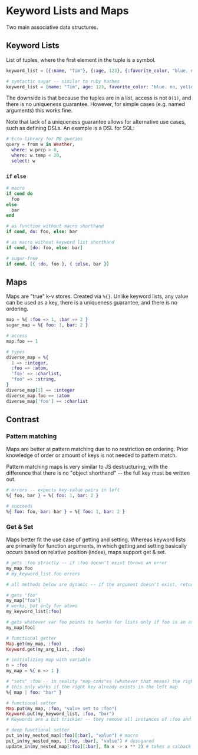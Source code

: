 # Keyword Lists and Maps

Two main associative data structures.

## Keyword Lists

List of tuples, where the first element in the tuple is a symbol.

```elixir
keyword_list = [{:name, "Tim"}, {:age, 123}, {:favorite_color, "blue. no, yellow!"}]

# syntactic sugar -- similar to ruby hashes
keyword_list = [name: "Tim", age: 123, favorite_color: "blue. no, yellow!"]
```

The downside is that because the tuples are in a list, access is not `O(1)`, and there is no uniqueness guarantee. However, for simple cases (e.g. named arguments) this works fine.

Note that lack of a uniqueness guarantee allows for alternative use cases, such as defining DSLs. An example is a DSL for SQL:

```elixir
# Ecto library for DB queries
query = from w in Weather,
  where: w.prcp > 0,
  where: w.temp < 20,
  select: w
```

### `if` `else`

```elixir
# macro
if cond do
  foo
else
  bar
end

# as function without macro shorthand
if cond, do: foo, else: bar

# as macro without keyword list shorthand
if cond, [do: foo, else: bar]

# sugar-free
if cond, [{ :do, foo }, { :else, bar }]
```

## Maps

Maps are "true" k-v stores. Created via `%{}`. Unlike keyword lists, any value can be used as a key, there is a uniqueness guarantee, and there is no ordering.

```elixir
map = %{ :foo => 1, :bar => 2 }
sugar_map = %{ foo: 1, bar: 2 }

# access
map.foo == 1

# types
diverse_map = %{
  1 => :integer,
  :foo => :atom,
  'foo' => :charlist,
  "foo" => :string,
}
diverse_map[1] == :integer
diverse_map.foo == :atom
diverse_map['foo'] == :charlist
```

## Contrast

### Pattern matching

Maps are better at pattern matching due to no restriction on ordering. Prior knowledge of order or amount of keys is not needed to pattern match.

Pattern matching maps is very similar to JS destructuring, with the difference that there is no "object shorthand" -- the full key must be written out.

```elixir
# errors -- expects key-value pairs in left
%{ foo, bar } = %{ foo: 1, bar: 2 }

# succeeds
%{ foo: foo, bar: bar } = %{ foo: 1, bar: 2 }
```

### Get & Set

Maps better fit the use case of getting and setting. Whereas keyword lists are primarily for function arguments, in which getting and setting basically occurs based on relative position (index), maps support get & set.

```elixir
# gets :foo strictly -- if :foo doesn't exist throws an error
my_map.foo
# my_keyword_list.foo errors

# all methods below are dynamic -- if the argument doesn't exist, returns nil

# gets "foo"
my_map["foo"]
# works, but only for atoms
my_keyword_list[:foo]

# gets whatever var foo points to (works for lists only if foo is an atom)
my_map[foo]

# functional getter
Map.get(my_map, :foo)
Keyword.get(my_arg_list, :foo)
```

```elixir
# initializing map with variable
n = :foo
my_map = %{ n => 1 }

# "sets" :foo -- in reality "map-cons"es (whatever that means) the right value into the left map
# this only works if the right key already exists in the left map
%{ map | foo: "bar" }

# functional setter
Map.put(my_map, :foo, "value set to :foo")
Keyword.put(my_keyword_list, :foo, "bar")
# Keywords are a bit trickier -- they remove all instances of :foo and then prepend the new foo: "bar"

# deep functional setter
put_in(my_nested_map[:foo][:bar], "value") # macro
put_in(my_nested_map, [:foo, :bar], "value") # desugared
update_in(my_nested_map[:foo][:bar], fn x -> x ** 2) # takes a calback to update
```
